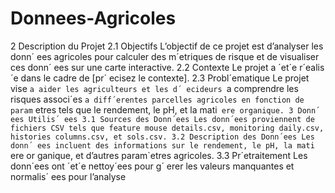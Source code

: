 # Donnees-Agricoles
2 Description du Projet
 2.1 Objectifs
 L’objectif de ce projet est d’analyser les donn´ ees agricoles pour calculer des
 m´etriques de risque et de visualiser ces donn´ ees sur une carte interactive.
 2.2 Contexte
 Le projet a ´et´e r´ealis´e dans le cadre de [pr´ ecisez le contexte].
 2.3 Probl´ematique
 Le projet vise `a aider les agriculteurs et les d´ ecideurs `a comprendre les risques
 associ´es `a diff´erentes parcelles agricoles en fonction de param` etres tels que le
 rendement, le pH, et la mati` ere organique.
 3 Donn´ ees Utilis´ ees
 3.1 Sources des Donn´ees
 Les donn´ees proviennent de fichiers CSV tels que feature
 mouse
 details.csv, monitoring
 daily.csv, histories
 columns.csv, et sols.csv.
 3.2 Description des Donn´ees
 Les donn´ ees incluent des informations sur le rendement, le pH, la mati` ere or
ganique, et d’autres param`etres agricoles.
 3.3 Pr´etraitement
 Les donn´ees ont ´et´e nettoy´ees pour g´ erer les valeurs manquantes et normalis´ ees
 pour l’analyse
